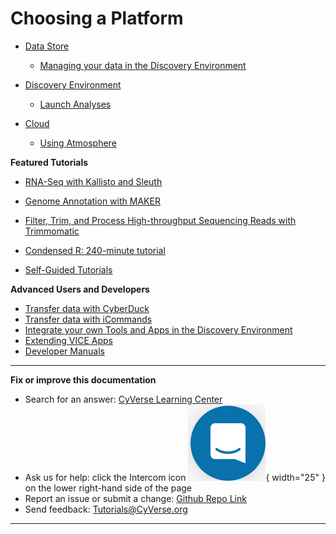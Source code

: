 # Choosing a Platform

- [Data Store](ds/intro.md)
  - [Managing your data in the Discovery Environment](de/manage_data.md)

- [Discovery Environment](de/intro.md)
  - [Launch Analyses](de/using_apps.md)

- [Cloud](atmo/intro.md)
  - [Using Atmosphere](atmo/atmo.md)


**Featured Tutorials**

- [RNA-Seq with Kallisto and Sleuth](https://cyverse-kallisto-tutorial.readthedocs-hosted.com/en/latest/)
- [Genome Annotation with MAKER](https://cyverse-sciapps-guide.readthedocs-hosted.com/en/latest/annotation.html)
- [Filter, Trim, and Process High-throughput Sequencing Reads with Trimmomatic](https://cyverse-trimmomatic-quickstart.readthedocs-hosted.com/en/latest/)
- [Condensed R: 240-minute tutorial](https://cyverse-240-minute-r-tutorial.readthedocs-hosted.com/en/latest/) 

- [Self-Guided Tutorials](mooc.md)

**Advanced Users and Developers**

- [Transfer data with CyberDuck](ds/cyberduck.md)
- [Transfer data with iCommands](ds/icommands.md)
- [Integrate your own Tools and Apps in the Discovery Environment](de/create_apps.md)
- [Extending VICE Apps](de/extend_apps.md)
- [Developer Manuals](manuals.md)
-----------------------------------------------------------------------

**Fix or improve this documentation**

  - Search for an answer:
     [CyVerse Learning Center](https://learning.cyverse.org)
  - Ask us for help:
    click the Intercom icon ![Intercom](assets/intercom.png){ width="25" } on the lower right-hand side of the page
  - Report an issue or submit a change:
    [Github Repo Link](https://github.com/cyverse-learning-materials/)
  - Send feedback: <Tutorials@CyVerse.org>
  
------------------------------------------------------------------------
